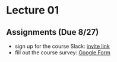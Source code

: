 # Lecture 01

## Assignments (Due 8/27)
- sign up for the course Slack: [invite link](https://join.slack.com/t/bios512/shared_invite/enQtNzI5MzYwMTc3NTQwLWMwNWJjY2RhZDA5MmMwYTIxNjY2NjBjMjAyYmUzZjUyZjc5ZjE2NTdiMTE3YWQxOTk0MTAwNTk2YjViYjllNWM)
- fill out the course survey: [Google Form](https://forms.gle/QeeuXt6oKSzKc3Go7)
